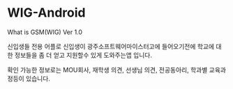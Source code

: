 # WIG-Android
What is GSM(WIG) Ver 1.0

신입생들 전용 어플로 신입생이 광주소프트웨어마이스터고에 들어오기전에 학교에 대한 정보들을 좀 더 얻고 지원할수 있게 도와주는앱 입니다.

확인 가능한 정보로는 MOU회사, 재학생 의견, 선생님 의견, 전공동아리, 학과별 교육과정등이 있습니다.
 

